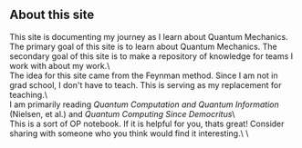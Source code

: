 ## About this site

This site is documenting my journey as I learn about Quantum Mechanics. The primary goal of this site is to learn about Quantum Mechanics. The secondary goal of this site is to make a repository of knowledge for teams I work with about my work.\ \
The idea for this site came from the Feynman method. Since I am not in grad school, I don't have to teach. This is serving as my replacement for teaching.\ \
I am primarily reading *Quantum Computation and Quantum Information* (Nielsen, et al.) and *Quantum Computing Since Democritus*\ \
This is a sort of OP notebook. If it is helpful for you, thats great! Consider sharing with someone who you think would find it interesting.\ \
